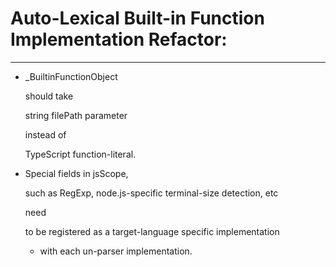 # Auto-Lexical Built-in Function  Implementation   Refactor:
-------------------------------------------------------------

-   _BuiltinFunctionObject 
    
    should 
    take
  
    
    string filePath   parameter

    instead
    of

    TypeScript  function-literal.


-   Special fields in jsScope, 
   
    such 
    as
    RegExp, node.js-specific terminal-size detection, etc 

    need 

    to  be  registered as a target-language specific 
                            implementation
                              
    -   with each un-parser implementation.        



